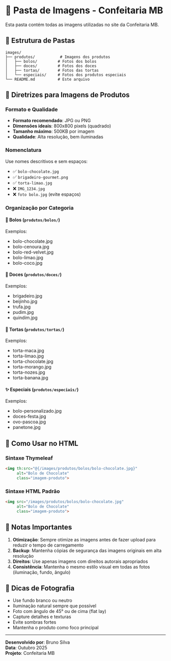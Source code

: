 # 📸 Pasta de Imagens - Confeitaria MB

Esta pasta contém todas as imagens utilizadas no site da Confeitaria MB.

## 📁 Estrutura de Pastas

```
images/
├── produtos/           # Imagens dos produtos
│   ├── bolos/         # Fotos dos bolos
│   ├── doces/         # Fotos dos doces
│   ├── tortas/        # Fotos das tortas
│   └── especiais/     # Fotos dos produtos especiais
└── README.md          # Este arquivo
```

## 🎨 Diretrizes para Imagens de Produtos

### Formato e Qualidade
- **Formato recomendado**: JPG ou PNG
- **Dimensões ideais**: 800x800 pixels (quadrado)
- **Tamanho máximo**: 500KB por imagem
- **Qualidade**: Alta resolução, bem iluminadas

### Nomenclatura
Use nomes descritivos e sem espaços:
- ✅ `bolo-chocolate.jpg`
- ✅ `brigadeiro-gourmet.png`
- ✅ `torta-limao.jpg`
- ❌ `IMG_1234.jpg`
- ❌ `foto bolo.jpg` (evite espaços)

### Organização por Categoria

#### 🎂 Bolos (`produtos/bolos/`)
Exemplos:
- bolo-chocolate.jpg
- bolo-cenoura.jpg
- bolo-red-velvet.jpg
- bolo-limao.jpg
- bolo-coco.jpg

#### 🍬 Doces (`produtos/doces/`)
Exemplos:
- brigadeiro.jpg
- beijinho.jpg
- trufa.jpg
- pudim.jpg
- quindim.jpg

#### 🥧 Tortas (`produtos/tortas/`)
Exemplos:
- torta-maca.jpg
- torta-limao.jpg
- torta-chocolate.jpg
- torta-morango.jpg
- torta-nozes.jpg
- torta-banana.jpg

#### ✨ Especiais (`produtos/especiais/`)
Exemplos:
- bolo-personalizado.jpg
- doces-festa.jpg
- ovo-pascoa.jpg
- panetone.jpg

## 🔧 Como Usar no HTML

### Sintaxe Thymeleaf
```html
<img th:src="@{/images/produtos/bolos/bolo-chocolate.jpg}" 
     alt="Bolo de Chocolate" 
     class="imagem-produto">
```

### Sintaxe HTML Padrão
```html
<img src="/images/produtos/bolos/bolo-chocolate.jpg" 
     alt="Bolo de Chocolate" 
     class="imagem-produto">
```

## 📝 Notas Importantes

1. **Otimização**: Sempre otimize as imagens antes de fazer upload para reduzir o tempo de carregamento
2. **Backup**: Mantenha cópias de segurança das imagens originais em alta resolução
3. **Direitos**: Use apenas imagens com direitos autorais apropriados
4. **Consistência**: Mantenha o mesmo estilo visual em todas as fotos (iluminação, fundo, ângulo)

## 🎯 Dicas de Fotografia

- Use fundo branco ou neutro
- Iluminação natural sempre que possível
- Foto com ângulo de 45° ou de cima (flat lay)
- Capture detalhes e texturas
- Evite sombras fortes
- Mantenha o produto como foco principal

---

**Desenvolvido por**: Bruno Silva  
**Data**: Outubro 2025  
**Projeto**: Confeitaria MB
